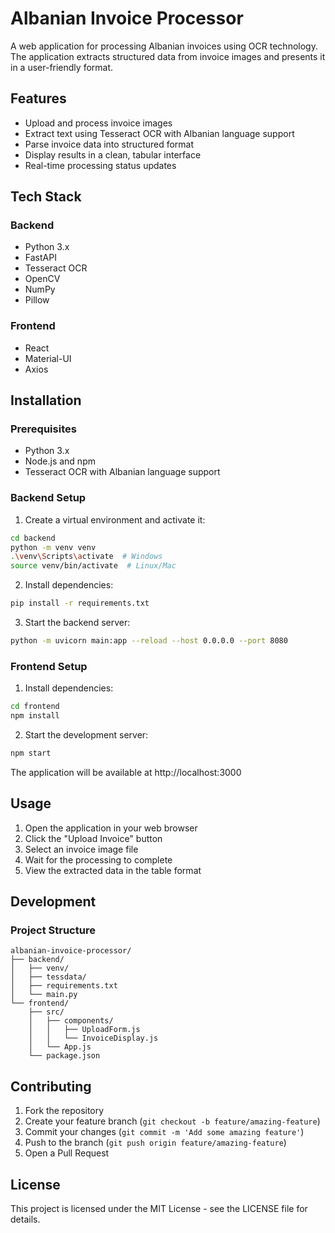 # Albanian Invoice Processor

A web application for processing Albanian invoices using OCR technology. The application extracts structured data from invoice images and presents it in a user-friendly format.

## Features

- Upload and process invoice images
- Extract text using Tesseract OCR with Albanian language support
- Parse invoice data into structured format
- Display results in a clean, tabular interface
- Real-time processing status updates

## Tech Stack

### Backend
- Python 3.x
- FastAPI
- Tesseract OCR
- OpenCV
- NumPy
- Pillow

### Frontend
- React
- Material-UI
- Axios

## Installation

### Prerequisites
- Python 3.x
- Node.js and npm
- Tesseract OCR with Albanian language support

### Backend Setup

1. Create a virtual environment and activate it:
```bash
cd backend
python -m venv venv
.\venv\Scripts\activate  # Windows
source venv/bin/activate  # Linux/Mac
```

2. Install dependencies:
```bash
pip install -r requirements.txt
```

3. Start the backend server:
```bash
python -m uvicorn main:app --reload --host 0.0.0.0 --port 8080
```

### Frontend Setup

1. Install dependencies:
```bash
cd frontend
npm install
```

2. Start the development server:
```bash
npm start
```

The application will be available at http://localhost:3000

## Usage

1. Open the application in your web browser
2. Click the "Upload Invoice" button
3. Select an invoice image file
4. Wait for the processing to complete
5. View the extracted data in the table format

## Development

### Project Structure
```
albanian-invoice-processor/
├── backend/
│   ├── venv/
│   ├── tessdata/
│   ├── requirements.txt
│   └── main.py
└── frontend/
    ├── src/
    │   ├── components/
    │   │   ├── UploadForm.js
    │   │   └── InvoiceDisplay.js
    │   └── App.js
    └── package.json
```

## Contributing

1. Fork the repository
2. Create your feature branch (`git checkout -b feature/amazing-feature`)
3. Commit your changes (`git commit -m 'Add some amazing feature'`)
4. Push to the branch (`git push origin feature/amazing-feature`)
5. Open a Pull Request

## License

This project is licensed under the MIT License - see the LICENSE file for details.
